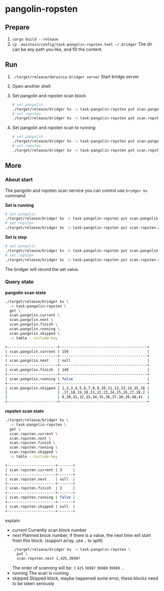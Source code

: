 pangolin-ropsten
===

## Prepare

1. `cargo build --release`
2. `cp .maintain/config/task-pangolin-ropsten.toml ~/.bridger`
   The dir can be any path you like, and fill the content.

## Run

1. `./target/release/darwinia-bridger server`
   Start bridge server

2. Open another shell

3. Set pangolin and ropsten scan block

   ```bash
   # set pangolin
   ./target/release/bridger kv -n task-pangolin-ropsten put scan.pangolin.next 123456
   # set ropsten
   ./target/release/bridger kv -n task-pangolin-ropsten put scan.ropsten.next 123456
   ```

4. Set pangolin and ropsten scan to running

   ```bash
   # set pangolin
   ./target/release/bridger kv -n task-pangolin-ropsten put scan.pangolin.running true
   # set ropsten
   ./target/release/bridger kv -n task-pangolin-ropsten put scan.ropsten.running true
   ```

## More

### About start

The pangolin and ropsten scan service you can control use `bridger kv` command.

**Set is running**

```bash
# set pangolin
./target/release/bridger kv -n task-pangolin-ropsten put scan.pangolin.running true
# set ropsten
./target/release/bridger kv -n task-pangolin-ropsten put scan.ropsten.running true
```

**Set is stop**

```bash
# set pangolin
./target/release/bridger kv -n task-pangolin-ropsten put scan.pangolin.running false
# set ropsten
./target/release/bridger kv -n task-pangolin-ropsten put scan.ropsten.running false
```

The bridger will record the set value.

### Query state


**pangolin scan state**

```bash
./target/release/bridger kv \
  -n task-pangolin-ropsten \
  get \
  scan.pangolin.current \
  scan.pangolin.next \
  scan.pangolin.finish \
  scan.pangolin.running \
  scan.pangolin.skipped \
  -o table --include-key

+-----------------------+----------------------------------------+
| scan.pangolin.current | 150                                    |
+-----------------------+----------------------------------------+
| scan.pangolin.next    | null                                   |
+-----------------------+----------------------------------------+
| scan.pangolin.finish  | 149                                    |
+-----------------------+----------------------------------------+
| scan.pangolin.running | false                                  |
+-----------------------+----------------------------------------+
| scan.pangolin.skipped | 1,2,3,4,5,6,7,8,9,10,11,12,13,14,15,16 |
|                       | ,17,18,19,20,21,22,23,24,25,26,27,28,2 |
|                       | 9,30,31,32,33,34,35,36,37,38,39,40,41  |
+-----------------------+----------------------------------------+
```

**ropsten scan state**

```bash
./target/release/bridger kv \
  -n task-pangolin-ropsten \
  get \
  scan.ropsten.current \
  scan.ropsten.next \
  scan.ropsten.finish \
  scan.ropsten.running \
  scan.ropsten.skipped \
  -o table --include-key

+----------------------+-------+
| scan.ropsten.current | 3     |
+----------------------+-------+
| scan.ropsten.next    | null  |
+----------------------+-------+
| scan.ropsten.finish  | 2     |
+----------------------+-------+
| scan.ropsten.running | false |
+----------------------+-------+
| scan.ropsten.skipped | null  |
+----------------------+-------+
```

explain:

- current
  Currently scan block number
- next
  Planned block number, if there is a value, the next time will start from this block. (support array, use `,` to split)
  ```bash
  ./target/release/bridger kv -n task-pangolin-ropsten \
    put \
    scan.ropsten.next 1,425,36987
  ```
  The order of scanning will be: `1` `425` `36987` `36988` `36989` ...
- running
  The scan is running
- skipped
  Skipped block, maybe happened some error, these blocks need to be taken seriously
